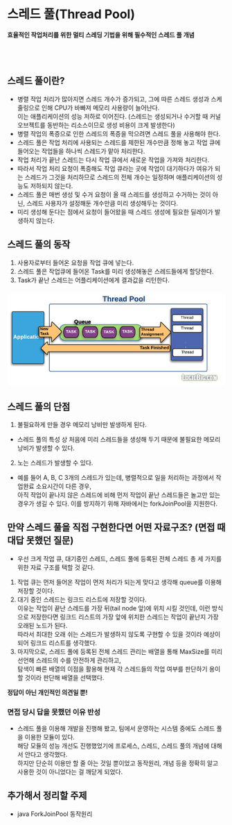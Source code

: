 # 스레드 풀(Thread Pool)
**효율적인 작업처리를 위한 멀티 스레딩 기법을 위해 필수적인 스레드 풀 개념**  
<br />
<br />
<br />

## 스레드 풀이란?
- 병렬 작업 처리가 많아지면 스레드 개수가 증가되고, 그에 따른 스레드 생성과 스케줄링으로 인해 CPU가 바빠져 메모리 사용량이 늘어난다.  
이는 애플리케이션의 성능 저하로 이어진다. (스레드는 생성되거나 수거할 때 커널 오브젝트를 동반하는 리소스이므로 생성 비용이 크게 발생한다)
- 병렬 작업의 폭증으로 인한 스레드의 폭증을 막으려면 스레드 풀을 사용해야 한다.
- 스레드 풀은 작업 처리에 사용되는 스레드를 제한된 개수만큼 정해 놓고 작업 큐에 들어오는 작업들을 하나씩 스레드가 맡아 처리한다.
- 작업 처리가 끝난 스레드는 다시 작업 큐에서 새로운 작업을 가져와 처리한다.
- 따라서 작업 처리 요청이 폭증해도 작업 큐라는 곳에 작업이 대기하다가 여유가 되는 스레드가 그것을 처리하므로 스레드의 전체 개수는 일정하며 애플리케이션의 성능도 저하되지 않는다.
- 스레드 풀은 매번 생성 및 수거 요청이 올 때 스레드를 생성하고 수거하는 것이 아닌, 스레드 사용자가 설정해둔 개수만큼 미리 생성해두는 것이다.
- 미리 생성해 둔다는 점에서 요청이 들어왔을 때 스레드 생성에 필요한 딜레이가 발생하지 않는다.

## 스레드 풀의 동작
1. 사용자로부터 들어온 요청을 작업 큐에 넣는다.
2. 스레드 풀은 작업큐에 들어온 Task를 미리 생성해놓은 스레드들에게 할당한다.
3. Task가 끝난 스레드는 어플리케이션에게 결과값을 리턴한다.
###
![스레드풀동작원리.png](../resource/스레드풀동작원리.png)

## 스레드 풀의 단점
1. 불필요하게 만들 경우 메모리 낭비만 발생하게 된다.
- 스레드 풀의 특성 상 처음에 미리 스레드들을 생성해 두기 때문에 불필요한 메모리 낭비가 발생할 수 있다.
2. 노는 스레드가 발생할 수 있다.
- 예를 들어 A, B, C 3개의 스레드가 있는데, 병렬적으로 일을 처리하는 과정에서 작업완료 소요시간이 다른 경우,  
아직 작업이 끝나지 않은 스레드에 비해 먼저 작업이 끝난 스레드들은 놀고만 있는 경우가 생길 수 있다. 이를 방지하기 위해 자바에서는 forkJoinPool을 지원한다.

## 만약 스레드 풀을 직접 구현한다면 어떤 자료구조? (면접 때 대답 못했던 질문)
-  우선 크게 작업 큐, 대기중인 스레드, 스레드 풀에 등록된 전체 스레드 총 세 가지를 위한 자료 구조를 택할 것 같다.  
1. 작업 큐는 먼저 들어온 작업이 먼저 처리가 되는게 맞다고 생각해 queue를 이용해 저장할 것이다.
2. 대기 중인 스레드는 링크드 리스트에 저장할 것이다.  
이유는 작업이 끝난 스레드를 가장 뒤(tail node 앞)에 위치 시킬 것인데, 이런 방식으로 저장한다면 링크드 리스트의 가장 앞에 위치한 스레드는 작업이 끝난지 가장 오래된 노드가 된다.  
따라서 최대한 오래 쉬는 스레드가 발생하지 않도록 구현할 수 있을 것이라 예상이 되어 링크드 리스트를 생각했다.  
3. 마지막으로, 스레드 풀에 등록된 전체 스레드 관리는 배열을 통해 MaxSize를 미리 선언해 스레드의 수를 안전하게 관리하고,  
탐색이 빠른 배열의 이점을 활용해 현재 각 스레드들의 작업 여부를 판단하기 용이할 것이라 판단해 배열을 선택했다.

**정답이 아닌 개인적인 의견일 뿐!**

### 면접 당시 답을 못했던 이유 반성
- 스레드 풀을 이용해 개발을 진행해 봤고, 팀에서 운영하는 시스템 중에도 스레드 풀을 이용한 모듈이 있다.  
해당 모듈의 성능 개선도 진행했었기에 프로세스, 스레드, 스레드 풀의 개념에 대해서 안다고 생각했다.  
하지만 단순히 이용만 할 줄 아는 것일 뿐이었고 동작원리, 개념 등을 정확히 알고 사용한 것이 아니었다는 걸 깨닫게 되었다.

## 추가해서 정리할 주제
- java ForkJoinPool 동작원리